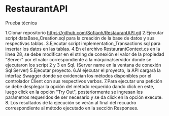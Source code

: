 # RestaurantAPI
Prueba técnica

1.Clonar repositorio https://github.com/Sofiaqh/RestaurantAPI.git
2.Ejecutar script dataBase_Creation.sql para la creación de la base de datos y sus respectivas tablas.
3.Ejecutar script implementation_Transactions.sql para insertar los datos en las tablas.
4.En el archivo RestaurantContext.cs en la linea 28, se debe modificar en el string de conexión el valor de la propiedad "Server" por el valor correspondiente a la máquina/servidor donde se ejecutaron los script 2 y 3 en Sql. (Server name en la ventana de conexión Sql Server)
5.Ejecutar proyecto.
6.Al ejecutar el proyecto, la API cargará la interfaz Swagger donde se evidencian los métodos disponibles por el controlador Client con sus respectivos verbos.
7.Para ejecutar una petición se debe desplegar la opción del método requerido dando click en este, luego click en la opción "Try Out", posteriormente se ingresan los parámetros requeridos de ser necesario y se da click en la opción execute.
8. Los resultados de la ejecución se verán al final del recuadro correspondiente al método ejecutado en la sección Responses.

